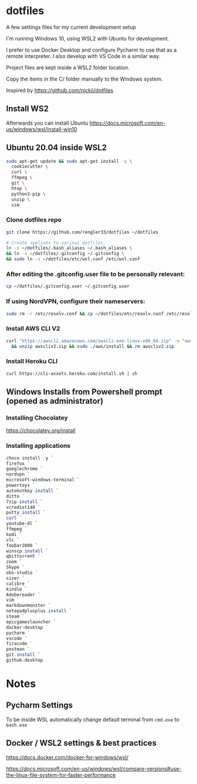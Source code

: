 # dotfiles

A few settings files for my current development setup

I'm running Windows 10, using WSL2 with Ubuntu for development.


I prefer to use Docker Desktop and configure Pycharm to use that as a remote interpreter. I also develop with VS Code in a similar way.

Project files are kept inside a WSL2 folder location.

Copy the items in the C/ folder manually to the Windows system.

Inspired by https://github.com/nickjj/dotfiles

## Install WS2
Afterwards you can install Ubuntu
https://docs.microsoft.com/en-us/windows/wsl/install-win10


## Ubuntu 20.04 inside WSL2

```sh
sudo apt-get update && sudo apt-get install -y \
  cookiecutter \
  curl \
  ffmpeg \
  git \
  htop \
  python3-pip \
  unzip \
  vim
```
 
### Clone dotfiles repo

```sh
git clone https://github.com/rengler33/dotfiles ~/dotfiles

# Create symlinks to various dotfiles.
ln -s ~/dotfiles/.bash_aliases ~/.bash_aliases \
&& ln -s ~/dotfiles/.gitconfig ~/.gitconfig \
&& sudo ln -s ~/dotfiles/etc/wsl.conf /etc/wsl.conf
```

### After editing the .gitconfig.user file to be personally relevant:
```sh
cp ~/dotfiles/.gitconfig.user ~/.gitconfig.user
```

### If using NordVPN, configure their nameservers:
```sh
sudo rm -r /etc/resolv.conf && cp ~/dotfiles/etc/resolv.conf /etc/resolv.conf
```

### Install AWS CLI V2
```sh
curl "https://awscli.amazonaws.com/awscli-exe-linux-x86_64.zip" -o "awscliv2.zip" \
  && unzip awscliv2.zip && sudo ./aws/install && rm awscliv2.zip
```
  
### Install Heroku CLI
```sh
curl https://cli-assets.heroku.com/install.sh | sh
```

## Windows Installs from Powershell prompt (opened as administrator)

### Installing Chocolatey
https://chocolatey.org/install

### Installing applications
```powershell
choco install -y `
firefox `
googlechrome `
nordvpn `
microsoft-windows-terminal `
powertoys ` 
autohotkey.install `
ditto `
7zip.install `
vcredist140 `
putty.install `
curl `
youtube-dl `
ffmpeg `
kodi `
vlc `
foobar2000 `
winscp.install `
qbittorrent `
zoom `
Skype `
obs-studio `
sizer `
calibre `
kindle `
Adobereader `
vim `
markdownmonster `
notepadplusplus.install `
steam `
epicgameslauncher `
docker-desktop `
pycharm `
vscode `
firacode `
postman `
git.install `
github-desktop
```


# Notes

## Pycharm Settings
To be inside WSL automatically change default terminal from `cmd.exe` to `bash.exe`

## Docker / WSL2 settings & best practices
https://docs.docker.com/docker-for-windows/wsl/

https://docs.microsoft.com/en-us/windows/wsl/compare-versions#use-the-linux-file-system-for-faster-performance
